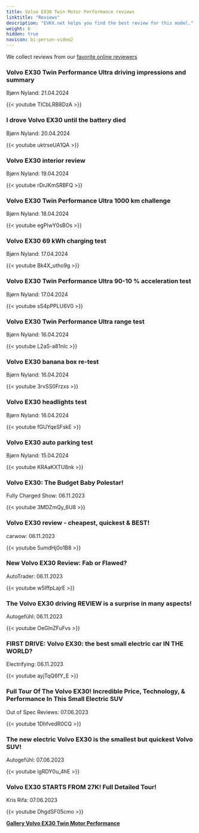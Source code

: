 ```yaml
---
title: Volvo EX30 Twin Motor Performance reviews
linktitle: "Reviews"
description: "EVKX.net helps you find the best review for this model."
weight: 6
hidden: true
navicon: bi-person-video2
---
```

We collect reviews from our [favorite online reviewers](../../../../../guides/evreviewers/)

<div class="container text-center shadow p-2 pe-4 mb-5 bg-body-tertiary rounded border">
<h3>Volvo EX30 Twin Performance Ultra driving impressions and summary</h3>
<p>Bjørn Nyland: 21.04.2024</p>

{{< youtube TICbLRB8DzA >}}

</div>
<div class="container text-center shadow p-2 pe-4 mb-5 bg-body-tertiary rounded border">
<h3>I drove Volvo EX30 until the battery died</h3>
<p>Bjørn Nyland: 20.04.2024</p>

{{< youtube uktrseUA1QA >}}

</div>
<div class="container text-center shadow p-2 pe-4 mb-5 bg-body-tertiary rounded border">
<h3>Volvo EX30 interior review</h3>
<p>Bjørn Nyland: 19.04.2024</p>

{{< youtube rDrJKmSRBFQ >}}

</div>
<div class="container text-center shadow p-2 pe-4 mb-5 bg-body-tertiary rounded border">
<h3>Volvo EX30 Twin Performance Ultra 1000 km challenge</h3>
<p>Bjørn Nyland: 18.04.2024</p>

{{< youtube egPIwY0sBOs >}}

</div>
<div class="container text-center shadow p-2 pe-4 mb-5 bg-body-tertiary rounded border">
<h3>Volvo EX30 69 kWh charging test</h3>
<p>Bjørn Nyland: 17.04.2024</p>

{{< youtube Bk4X_utho9g >}}

</div>
<div class="container text-center shadow p-2 pe-4 mb-5 bg-body-tertiary rounded border">
<h3>Volvo EX30 Twin Performance Ultra 90-10 % acceleration test</h3>
<p>Bjørn Nyland: 17.04.2024</p>

{{< youtube sS4pPPLU6V0 >}}

</div>
<div class="container text-center shadow p-2 pe-4 mb-5 bg-body-tertiary rounded border">
<h3>Volvo EX30 Twin Performance Ultra range test</h3>
<p>Bjørn Nyland: 16.04.2024</p>

{{< youtube L2aS-a81nIc >}}

</div>
<div class="container text-center shadow p-2 pe-4 mb-5 bg-body-tertiary rounded border">
<h3>Volvo EX30 banana box re-test</h3>
<p>Bjørn Nyland: 16.04.2024</p>

{{< youtube 3rvSS0Frzxs >}}

</div>
<div class="container text-center shadow p-2 pe-4 mb-5 bg-body-tertiary rounded border">
<h3>Volvo EX30 headlights test</h3>
<p>Bjørn Nyland: 16.04.2024</p>

{{< youtube fGUYqeSFskE >}}

</div>
<div class="container text-center shadow p-2 pe-4 mb-5 bg-body-tertiary rounded border">
<h3>Volvo EX30 auto parking test</h3>
<p>Bjørn Nyland: 15.04.2024</p>

{{< youtube KRAaKXTU8nk >}}

</div>
<div class="container text-center shadow p-2 pe-4 mb-5 bg-body-tertiary rounded border">
<h3>Volvo EX30: The Budget Baby Polestar!</h3>
<p>Fully Charged Show: 06.11.2023</p>

{{< youtube 3MDZmQy_6U8 >}}

</div>
<div class="container text-center shadow p-2 pe-4 mb-5 bg-body-tertiary rounded border">
<h3>Volvo EX30 review - cheapest, quickest & BEST!</h3>
<p>carwow: 06.11.2023</p>

{{< youtube 5umdHj0o1B8 >}}

</div>
<div class="container text-center shadow p-2 pe-4 mb-5 bg-body-tertiary rounded border">
<h3>New Volvo EX30 Review: Fab or Flawed?</h3>
<p>AutoTrader: 06.11.2023</p>

{{< youtube w5IffpLajrE >}}

</div>
<div class="container text-center shadow p-2 pe-4 mb-5 bg-body-tertiary rounded border">
<h3>The Volvo EX30 driving REVIEW is a surprise in many aspects!</h3>
<p>Autogefühl: 06.11.2023</p>

{{< youtube OeGInZFuFvs >}}

</div>
<div class="container text-center shadow p-2 pe-4 mb-5 bg-body-tertiary rounded border">
<h3>FIRST DRIVE: Volvo EX30: the best small electric car IN THE WORLD?</h3>
<p>Electrifying: 06.11.2023</p>

{{< youtube ayjTqQ6fY_E >}}

</div>
<div class="container text-center shadow p-2 pe-4 mb-5 bg-body-tertiary rounded border">
<h3>Full Tour Of The Volvo EX30! Incredible Price, Technology, & Performance In This Small Electric SUV</h3>
<p>Out of Spec Reviews: 07.06.2023</p>

{{< youtube 1DhfvedR0CQ >}}

</div>
<div class="container text-center shadow p-2 pe-4 mb-5 bg-body-tertiary rounded border">
<h3>The new electric Volvo EX30 is the smallest but quickest Volvo SUV!</h3>
<p>Autogefühl: 07.06.2023</p>

{{< youtube igRDY0u_4hE >}}

</div>
<div class="container text-center shadow p-2 pe-4 mb-5 bg-body-tertiary rounded border">
<h3>Volvo EX30 STARTS FROM 27K! Full Detailed Tour!</h3>
<p>Kris Rifa: 07.06.2023</p>

{{< youtube DhgdSF05cmo >}}

</div>
<div class="mt-3 mb-3">
<a href="../gallery/" class="text-decoration-none text-black">
<strong><i class="bi-arrow-left"></i>Gallery  </strong>
</a>
<a href="../" class="text-decoration-none text-black float-end">
<strong>Volvo EX30 Twin Motor Performance <i class="bi-arrow-right"></i></strong>
</a>
</div>

